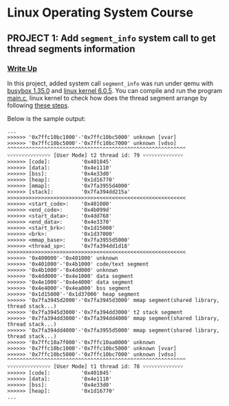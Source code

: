 # Linux Operating System Course

## PROJECT 1: Add `segment_info` system call to get thread segments information

### [Write Up](project1/README.md)

In this project, added system call `segment_info` was run under qemu with [busybox 1.35.0](https://github.com/mirror/busybox) and [linux kernel 6.0.5](https://lwn.net/Articles/912506/). You can compile and run the program [main.c](project1/main.c), linux kernel to check how does the thread segment arrange by following [these steps](project1/README.md).

Below is the sample output:

```
...
>>>>>> '0x7ffc10bc1000'-'0x7ffc10bc5000' unknown [vvar]
>>>>>> '0x7ffc10bc5000'-'0x7ffc10bc7000' unknown [vdso]
^^^^^^^^^^^^^^^^^^^^^^^^^^^^^^^^^^^^^^^^^^^^^^^^^^^^^^^^^^
˅˅˅˅˅˅˅˅˅˅˅˅˅˅˅ [User Mode] t2 thread id: 79 ˅˅˅˅˅˅˅˅˅˅˅˅˅˅
>>>>>> [code]:          '0x401845'
>>>>>> [data]:          '0x4e1110'
>>>>>> [bss]:           '0x4e33d0'
>>>>>> [heap]:          '0x1d16770'
>>>>>> [mmap]:          '0x7fa3955d4000'
>>>>>> [stack]:         '0x7fa394dd215a'
>>>>>>>>>>>>>>>>>>>>>>>>>>>>><<<<<<<<<<<<<<<<<<<<<<<<<<<<<
>>>>>> <start_code>:    '0x401000'
>>>>>> <end_code>:      '0x4b099d'
>>>>>> <start_data>:    '0x4dd768'
>>>>>> <end_data>:      '0x4e3370'
>>>>>> <start_brk>:     '0x1d15000'
>>>>>> <brk>:           '0x1d37000'
>>>>>> <mmap_base>:     '0x7fa3955d5000'
>>>>>> <thread_sp>:     '0x7fa394dd1d18'
>>>>>>>>>>>>>>>>>>>>>>>>>>>>><<<<<<<<<<<<<<<<<<<<<<<<<<<<<
>>>>>> '0x400000'-'0x401000' unknown
>>>>>> '0x401000'-'0x4b1000' code/text segment
>>>>>> '0x4b1000'-'0x4dd000' unknown
>>>>>> '0x4dd000'-'0x4e1000' data segment
>>>>>> '0x4e1000'-'0x4e4000' data segment
>>>>>> '0x4e4000'-'0x4ea000' bss segment
>>>>>> '0x1d15000'-'0x1d37000' heap segment
>>>>>> '0x7fa3945d2000'-'0x7fa3945d3000' mmap segment(shared library, thread stack...)
>>>>>> '0x7fa3945d3000'-'0x7fa394dd3000' t2 stack segment
>>>>>> '0x7fa394dd3000'-'0x7fa394dd4000' mmap segment(shared library, thread stack...)
>>>>>> '0x7fa394dd4000'-'0x7fa3955d5000' mmap segment(shared library, thread stack...)
>>>>>> '0x7ffc10a7f000'-'0x7ffc10aa0000' unknown
>>>>>> '0x7ffc10bc1000'-'0x7ffc10bc5000' unknown [vvar]
>>>>>> '0x7ffc10bc5000'-'0x7ffc10bc7000' unknown [vdso]
^^^^^^^^^^^^^^^^^^^^^^^^^^^^^^^^^^^^^^^^^^^^^^^^^^^^^^^^^^
˅˅˅˅˅˅˅˅˅˅˅˅˅˅˅ [User Mode] t1 thread id: 78 ˅˅˅˅˅˅˅˅˅˅˅˅˅˅
>>>>>> [code]:          '0x401845'
>>>>>> [data]:          '0x4e1110'
>>>>>> [bss]:           '0x4e33d0'
>>>>>> [heap]:          '0x1d16770'
...
```
